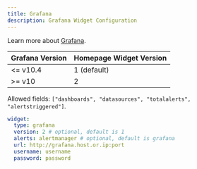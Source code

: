 ```yaml
---
title: Grafana
description: Grafana Widget Configuration
---
```


Learn more about [Grafana](https://github.com/grafana/grafana).

| Grafana Version | Homepage Widget Version |
| --------------- | ----------------------- |
| <= v10.4        | 1 (default)             |
| >= v10          | 2                       |

Allowed fields: `["dashboards", "datasources", "totalalerts", "alertstriggered"]`.

```yaml
widget:
  type: grafana
  version: 2 # optional, default is 1
  alerts: alertmanager # optional, default is grafana
  url: http://grafana.host.or.ip:port
  username: username
  password: password
```
